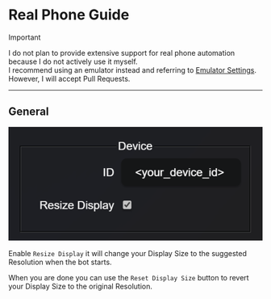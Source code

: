# Real Phone Guide


> [!IMPORTANT]
> I do not plan to provide extensive support for real phone automation because I do not actively use it myself.      
> I recommend using an emulator instead and referring to [Emulator Settings](./emulator-settings.md).  
> However, I will accept Pull Requests.

---

## General
![device-config.png](../images/real-phone/device-config.png)  

Enable `Resize Display` it will change your Display Size to the suggested Resolution when the bot starts.

When you are done you can use the `Reset Display Size` button to revert your Display Size to the original Resolution.
